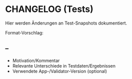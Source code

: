 # CHANGELOG (Tests)

Hier werden Änderungen an Test-Snapshots dokumentiert.

Format-Vorschlag:

## <Version> – <Datum>
- Motivation/Kommentar
- Relevante Unterschiede in Testdaten/Ergebnissen
- Verwendete App-/Validator-Version (optional)

